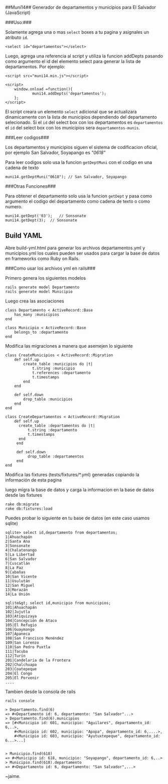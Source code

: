 ##Muni14##
Generador de departamentos y municipios para El Salvador (JavaScript)

###Uso:###

Solamente agrega una o mas `select` boxes a tu pagina y asignales un atributo `id`.

    <select id="departamentos"></select>

Luego, agrega una referencia al script y utiliza la funcion addDepts pasando como argumento el id del elemento select para generar la lista de departamentos. Por ejemplo:

    <script src="muni14.min.js"></script>

    <script>
        window.onload =function(){
                muni14.addDepts('departamentos');
        };
    </script>

El script creara un elemento `select` adicional que se actualizara dinamicamente con la lista de municipios dependiendo del departamento selecionado. Si el `id` del select box con los departamentos es `departamentos` el `id` del select box con los municipios sera `departamentos-munis`.

###Leer codigos###

Los departamentos y municipios siguen el sistema de codificacion oficial, por ejemplo San Salvador, Soyapango es *"0618"*

Para leer codigos solo usa la funcion `getDeptMuni` con el codigo en una cadena de texto

    muni14.getDeptMuni("0618");	// San Salvador, Soyapango


###Otras Funciones###

Para obtener el departamento solo usa la funcion `getDept` y pasa como argumento el codigo del departamento como cadena de texto o como numero.

    muni14.getDept('03');	// Sonsonate
    muni14.getDept(3);	// Sonsonate


## Build YAML ##

Abre build-yml.html para generar los archivos departamentos.yml y municipios.yml los cuales pueden ser usados para cargar la base de datos en frameworks como Ruby on Rails.

###Como usar los archivos yml en rails###

Primero genera los siguientes modelos

    rails generate model Departamento 
    rails generate model Municipio

Luego crea las asociaciones

    class Departamento < ActiveRecord::Base
        has_many :municipios
    end

    class Municipio < ActiveRecord::Base
        belongs_to :departamento
    end


Modifica las migraciones a manera que asemejen lo siguiente

    class CreateMunicipios < ActiveRecord::Migration
        def self.up
            create_table :municipios do |t|
                t.string :municipio
                t.references :departamento
                t.timestamps
            end
        end
    
        def self.down
            drop_table :municipios
        end
    end
    
    class CreateDepartamentos < ActiveRecord::Migration
        def self.up
          create_table :departamentos do |t|
              t.string :departamento
              t.timestamps
          end
         end
    
         def self.down
              drop_table :departamentos
         end
    end

Modifica las fixtures (tests/fixtures/*.yml) generadas copiando la información de esta pagina 

luego migra la base de datos y carga la informacion en la base de datos desde las fixtures

    rake db:migrate
    rake db:fixtures:load 


Puedes probar lo siguiente en tu base de datos (en este caso usamos sqlite)

    sqlite> select id,departamento from departamentos;
    1|Ahuachapán
    2|Santa Ana
    3|Sonsonate
    4|Chalatenango
    5|La Libertad
    6|San Salvador
    7|Cuscatlán
    8|La Paz
    9|Cabañas
    10|San Vicente
    11|Usulután
    12|San Miguel
    13|Morazán
    14|La Unión
    
    sqlite&gt; select id,municipio from municipios;
    101|Ahuachapán
    102|Jujutla
    103|Atiquizaya
    104|Concepción de Ataco
    105|El Refugio
    106|Guaymango
    107|Apaneca
    108|San Francisco Menéndez
    109|San Lorenzo
    110|San Pedro Puxtla
    111|Tacuba
    112|Turín
    201|Candelaria de la Frontera
    202|Chalchuapa
    203|Coatepeque
    204|El Congo
    205|El Porvenir
    ....

Tambien desde la consola de rails

    rails console

    > Departamento.find(6)
    => #<Departamento id: 6, departamento: "San Salvador"...> 
    > Departamento.find(6).municipios
    => [#<Municipio id: 601, municipio: "Aguilares", departamento_id: 6,..>, 
        #<Municipio id: 602, municipio: "Apopa", departamento_id: 6,....>, 
        #<Municipio id: 603, municipio: "Ayutuxtepeque", departamento_id: 6...>...]


    > Municipio.find(618)
    => #<Municipio id: 618, municipio: "Soyapango", departamento_id: 6,..> 
    > Municipio.find(618).departamento
    => #<Departamento id: 6, departamento: "San Salvador",...> 

~jaime.